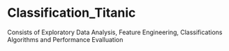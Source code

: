 # Classification_Titanic
Consists of Exploratory Data Analysis, Feature Engineering, Classifications Algorithms and Performance Evalluation
